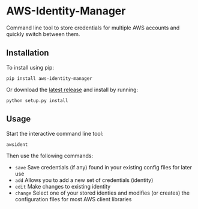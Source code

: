 # AWS-Identity-Manager
Command line tool to store credentials for multiple AWS accounts and quickly switch between them.

## Installation
To install using pip:
```
pip install aws-identity-manager
```
Or download the [latest release](https://github.com/nocarryr/AWS-Identity-Manager/releases/latest) and install by running:
```
python setup.py install
```

## Usage
Start the interactive command line tool:
```
awsident
```

Then use the following commands:

* `save` Save credentials (if any) found in your existing config files for later use
* `add` Allows you to add a new set of credentials (identity)
* `edit` Make changes to existing identity
* `change` Select one of your stored identies and modifies (or creates) the configuration files for most AWS client libraries
